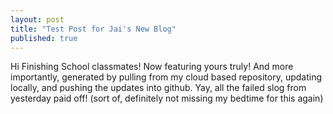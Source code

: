 ```yaml
---
layout: post
title: "Test Post for Jai's New Blog"
published: true
---
```



Hi Finishing School classmates! Now featuring yours truly! And more importantly, generated by pulling from my cloud based repository, updating locally, and pushing the updates into github. Yay, all the failed slog from yesterday paid off! (sort of, definitely not missing my bedtime for this again)
